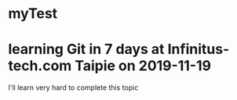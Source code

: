 # myTest
# learning Git in 7 days at Infinitus-tech.com Taipie on 2019-11-19 
I'll learn very hard to complete this topic

